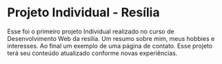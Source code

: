 
# Projeto Individual - Resília

Esse foi o primeiro projeto Individual realizado no curso de Desenvolvimento Web da resília. Um resumo sobre mim, meus hobbies e interesses. Ao final um exemplo de uma página de contato. Esse projeto terá seu conteúdo atualizado conforme novas experiências.
